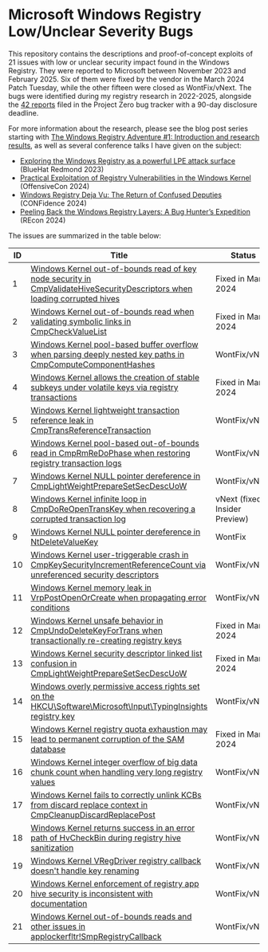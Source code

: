 # Microsoft Windows Registry Low/Unclear Severity Bugs

This repository contains the descriptions and proof-of-concept exploits of 21 issues with low or unclear security impact found in the Windows Registry. They were reported to Microsoft between November 2023 and February 2025. Six of them were fixed by the vendor in the March 2024 Patch Tuesday, while the other fifteen were closed as WontFix/vNext. The bugs were identified during my registry research in 2022-2025, alongside the [42 reports](https://project-zero.issues.chromium.org/issues?q=customfield1352808:Microsoft%20customfield1352754:mjurczyk%20created%3E2022-05-01%20created%3C2024-12-31) filed in the Project Zero bug tracker with a 90-day disclosure deadline.

For more information about the research, please see the blog post series starting with [The Windows Registry Adventure #1: Introduction and research results](https://googleprojectzero.blogspot.com/2024/04/the-windows-registry-adventure-1.html), as well as several conference talks I have given on the subject:

* [Exploring the Windows Registry as a powerful LPE attack surface](https://j00ru.vexillium.org/talks/bluehat-exploring-the-windows-registry-as-a-powerful-lpe-attack-surface/) (BlueHat Redmond 2023)
* [Practical Exploitation of Registry Vulnerabilities in the Windows Kernel](https://j00ru.vexillium.org/talks/offensivecon-practical-exploitation-of-windows-registry-vulnerabilities/) (OffensiveCon 2024)
* [Windows Registry Deja Vu: The Return of Confused Deputies](https://j00ru.vexillium.org/talks/confidence-windows-registry-deja-vu-the-return-of-confused-deputies/) (CONFidence 2024)
* [Peeling Back the Windows Registry Layers: A Bug Hunter’s Expedition](https://j00ru.vexillium.org/talks/recon-peeling-back-the-windows-registry-layers/) (REcon 2024)

The issues are summarized in the table below:

ID|Title|Status|CVE
-----|-----|-----|-----
1|[Windows Kernel out-of-bounds read of key node security in CmpValidateHiveSecurityDescriptors when loading corrupted hives](Reports/01\_Key\_node\_Security\_OOB\_read)|Fixed in March 2024|CVE-2024-26174
2|[Windows Kernel out-of-bounds read when validating symbolic links in CmpCheckValueList](Reports/02\_SymbolicLinkValue\_OOB\_read)|Fixed in March 2024|CVE-2024-26176
3|[Windows Kernel pool-based buffer overflow when parsing deeply nested key paths in CmpComputeComponentHashes](Reports/03\_CmpComputeComponentHashes\_nested\_path\_overflow)|WontFix/vNext|-
4|[Windows Kernel allows the creation of stable subkeys under volatile keys via registry transactions](Reports/04\_Transacted\_stable\_under\_volatile\_keys)|Fixed in March 2024|CVE-2024-26173
5|[Windows Kernel lightweight transaction reference leak in CmpTransReferenceTransaction](Reports/05\_CmpTransReferenceTransaction\_reference\_leak)|WontFix/vNext|-
6|[Windows Kernel pool-based out-of-bounds read in CmpRmReDoPhase when restoring registry transaction logs](Reports/06\_CmpRmReDoPhase\_transaction\_GUID\_OOB\_read)|WontFix/vNext|-
7|[Windows Kernel NULL pointer dereference in CmpLightWeightPrepareSetSecDescUoW](Reports/07\_CmpLightWeightPrepareSetSecDescUoW\_NULL\_pointer\_dereference)|WontFix/vNext|-
8|[Windows Kernel infinite loop in CmpDoReOpenTransKey when recovering a corrupted transaction log](Reports/08\_CmpDoReOpenTransKey\_infinite\_path\_splitting\_loop)|vNext (fixed in Insider Preview)|-
9|[Windows Kernel NULL pointer dereference in NtDeleteValueKey](Reports/09\_NtDeleteValueKey\_NULL\_pointer\_dereference)|WontFix|-
10|[Windows Kernel user-triggerable crash in CmpKeySecurityIncrementReferenceCount via unreferenced security descriptors](Reports/10\_CmpKeySecurityIncrementReferenceCount\_zero\_refcount\_crash)|WontFix/vNext|-
11|[Windows Kernel memory leak in VrpPostOpenOrCreate when propagating error conditions](Reports/11\_VrpPostOpenOrCreate\_error\_handling\_memory\_leak)|WontFix/vNext|-
12|[Windows Kernel unsafe behavior in CmpUndoDeleteKeyForTrans when transactionally re-creating registry keys](Reports/12\_CmpUndoDeleteKeyForTrans\_unsafe\_behavior)|Fixed in March 2024|CVE-2024-26177
13|[Windows Kernel security descriptor linked list confusion in CmpLightWeightPrepareSetSecDescUoW](Reports/13\_CmpLightWeightPrepareSetSecDescUoW\_security\_list\_confusion)|Fixed in March 2024|CVE-2024-26178
14|[Windows overly permissive access rights set on the HKCU\Software\Microsoft\Input\TypingInsights registry key](Reports/14\_HKCU\_TypingInsights\_permissive\_access\_rights)|WontFix/vNext|-
15|[Windows Kernel registry quota exhaustion may lead to permanent corruption of the SAM database](Reports/15\_Registry\_quota\_exhausted\_SAM\_corruption)|Fixed in March 2024|CVE-2024-26181
16|[Windows Kernel integer overflow of big data chunk count when handling very long registry values](Reports/16\_Registry\_value\_big\_data\_count\_overflow)|WontFix/vNext|-
17|[Windows Kernel fails to correctly unlink KCBs from discard replace context in CmpCleanupDiscardReplacePost](Reports/17\_CmpCleanupDiscardReplacePost\_bad\_KCB\_unlinking)|WontFix/vNext|-
18|[Windows Kernel returns success in an error path of HvCheckBin during registry hive sanitization](Reports/18\_HvCheckBin\_incorrect\_return\_value)|WontFix/vNext|-
19|[Windows Kernel VRegDriver registry callback doesn't handle key renaming](Reports/19\_VrpRegistryCallback\_unhandled\_key\_rename)|WontFix/vNext|-
20|[Windows Kernel enforcement of registry app hive security is inconsistent with documentation](Reports/20\_App\_hive\_security\_inconsistencies)|WontFix/vNext|-
21|[Windows Kernel out-of-bounds reads and other issues in applockerfltr!SmpRegistryCallback](Reports/21\_Applockerfltr\_callback\_OOB_read)|WontFix/vNext|-
